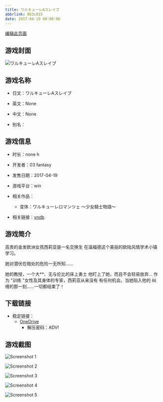```yaml
---
title: ワルキューレAスレイブ
abbrlink: 8b3c815
date: 2017-04-19 00:00:00
---
```

[编辑此页面](https://github.com/ACG-3/ADV3-source/blob/main/source/_posts/games/%E3%83%AF%E3%83%AB%E3%82%AD%E3%83%A5%E3%83%BC%E3%83%ACA%E3%82%B9%E3%83%AC%E3%82%A4%E3%83%96.md)

## 游戏封面

![ワルキューレAスレイブ](https://pan.timero.xyz/onedrive/img_lib_001/%E3%83%AF%E3%83%AB%E3%82%AD%E3%83%A5%E3%83%BC%E3%83%ACA%E3%82%B9%E3%83%AC%E3%82%A4%E3%83%96_cover.avif)


## 游戏名称

- 日文：ワルキューレAスレイブ
- 英文：None
- 中文：None

- 别名：


## 游戏信息

- 时长：none h
- 开发者：03 fantasy
- 发售日期：2017-04-19
- 游戏平台：win
- 相关作品：
   - 变体：ワルキューレロマンツェ ～少女騎士物語～

- 相关链接：[vndb](https://vndb.org/v21171)


## 游戏简介

高贵的金发欧洲女孩西莉亚是一名交换生
在温福德这个美丽的欧陆风情学术小镇学习。

她对潜伏在暗处的危险一无所知......

她的教授，一个大**、无与伦比的床上勇士
他盯上了她，而且不会轻易放弃...
作为 "训练 "女性及其身体的专家，西莉亚从来没有
有任何机会。当她陷入他的
纠缠的那一刻......一切都结束了！




## 下载链接

- 稳定链接：
    - [OneDrive](https://pan.timero.xyz/onedrive/adv_lib_001/%E3%83%AF%E3%83%AB%E3%82%AD%E3%83%A5%E3%83%BC%E3%83%ACA%E3%82%B9%E3%83%AC%E3%82%A4%E3%83%96)
        - 解压密码：ADV!



## 游戏截图


![Screenshot 1](https://pan.timero.xyz/onedrive/img_lib_001/%E3%83%AF%E3%83%AB%E3%82%AD%E3%83%A5%E3%83%BC%E3%83%ACA%E3%82%B9%E3%83%AC%E3%82%A4%E3%83%96_Screenshot_1.avif)

![Screenshot 2](https://pan.timero.xyz/onedrive/img_lib_001/%E3%83%AF%E3%83%AB%E3%82%AD%E3%83%A5%E3%83%BC%E3%83%ACA%E3%82%B9%E3%83%AC%E3%82%A4%E3%83%96_Screenshot_2.avif)

![Screenshot 3](https://pan.timero.xyz/onedrive/img_lib_001/%E3%83%AF%E3%83%AB%E3%82%AD%E3%83%A5%E3%83%BC%E3%83%ACA%E3%82%B9%E3%83%AC%E3%82%A4%E3%83%96_Screenshot_3.avif)

![Screenshot 4](https://pan.timero.xyz/onedrive/img_lib_001/%E3%83%AF%E3%83%AB%E3%82%AD%E3%83%A5%E3%83%BC%E3%83%ACA%E3%82%B9%E3%83%AC%E3%82%A4%E3%83%96_Screenshot_4.avif)

![Screenshot 5](https://pan.timero.xyz/onedrive/img_lib_001/%E3%83%AF%E3%83%AB%E3%82%AD%E3%83%A5%E3%83%BC%E3%83%ACA%E3%82%B9%E3%83%AC%E3%82%A4%E3%83%96_Screenshot_5.avif)

